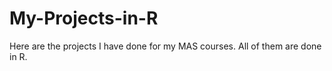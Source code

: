 # My-Projects-in-R

Here are the projects I have done for my MAS courses. All of  them are done in R.
